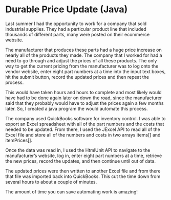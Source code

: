 # Durable Price Update (Java)

Last summer I had the opportunity to work for a company that sold industrial supplies. They had a particular product line that included thousands of different parts, many were posted on their ecommerce website.

The manufacturer that produces these parts had a huge price increase on nearly all of the products they made. The company that I worked for had a need to go through and adjust the prices of all these products. The only way to get the current pricing from the manufacturer was to log onto the vendor website, enter eight part numbers at a time into the input text boxes, hit the submit button, record the updated prices and then repeat the process. 

This would have taken hours and hours to complete and most likely would have had to be done again later on down the road, since the manufacturer said that they probably would have to adjust the prices again a few months later. So, I created a java program the would automate this process.

The company used QuickBooks software for inventory control. I was able to export an Excel spreadsheet with all of the part numbers and the costs that needed to be updated. From there, I used the JExcel API to read all of the Excel file and store all of the numbers and costs in two arrays items[] and itemPrices[]. 

Once the data was read in, I used the HtmlUnit API to navigate to the manufacturer’s website, log in, enter eight part numbers at a time, retrieve the new prices, record the updates, and then continue until out of data.

The updated prices were then written to another Excel file and from there that file was imported back into QuickBooks. This cut the time down from several hours to about a couple of minutes.

The amount of time you can save automating work is amazing!


```markdown

```
